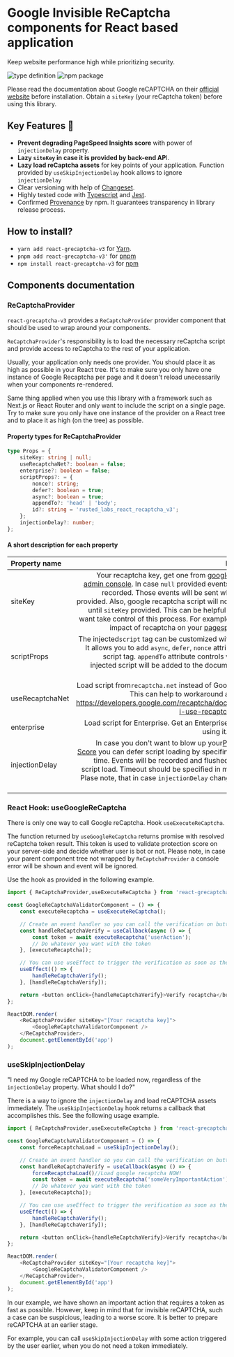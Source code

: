 # Google Invisible ReCaptcha components for React based application
Keep website performance high while prioritizing security.

![type definition](https://img.shields.io/npm/types/react-grecaptcha-v3)
![npm package](https://img.shields.io/npm/v/react-grecaptcha-v3/latest.svg)

Please read the documentation about Google reCAPTCHA on their [official website](https://developers.google.com/recaptcha/docs/v3) before installation.
Obtain a `siteKey` (your reCaptcha token) before using this library.

## Key Features 🎯

- **Prevent degrading PageSpeed Insights score** with power of `injectionDelay` property.
- **Lazy `siteKey` in case it is provided by back-end AP**I.
- **Lazy load reCaptcha assets** for key points of your application. Function provided by `useSkipInjectionDelay` hook allows to ignore `injectionDelay`
- Clear versioning with help of [Changeset](https://github.com/changesets/changesets).
- Highly tested code with [Typescript](https://github.com/microsoft/TypeScript) and [Jest](https://github.com/jestjs/jest).
- Confirmed [Provenance](https://www.npmjs.com/package/react-grecaptcha-v3#provenance) by npm. It guarantees transparency in library release process.

## How to install?

- `yarn add react-grecaptcha-v3` for [Yarn](https://yarnpkg.com).
- `pnpm add react-grecaptcha-v3'`  for [pnpm](https://pnpm.io)
- `npm install react-grecaptcha-v3` for [npm](https://www.npmjs.com)

## Components documentation

### ReCaptchaProvider

`react-grecaptcha-v3` provides a `ReCaptchaProvider` provider component that should be used to wrap around your components.

`ReCaptchaProvider`'s responsibility is to load the necessary reCaptcha script and provide access to reCaptcha to the rest of your application.

Usually, your application only needs one provider. You should place it as high as possible in your React tree. It's to make sure you only have one instance of Google Recaptcha per page and it doesn't reload unecessarily when your components re-rendered.

Same thing applied when you use this library with a framework such as Next.js or React Router and only want to include the script on a single page. Try to make sure you only have one instance of the provider on a React tree and to place it as high (on the tree) as possible.

#### Property types for ReCaptchaProvider

```typescript
type Props = {
    siteKey: string | null;
    useRecaptchaNet?: boolean = false;
    enterprise?: boolean = false;
    scriptProps?: = {
        nonce?: string;
        defer?: boolean = true;
        async?: boolean = true;
        appendTo?: 'head' | 'body';
        id?: string = 'rusted_labs_react_recaptcha_v3';
    };
    injectionDelay?: number;
};
```

#### A short description for each property


| **Property name** |                                                                                                                                                                                                                                                                                                                                                                                                                                   **Description** |
| :---------------- | ------------------------------------------------------------------------------------------------------------------------------------------------------------------------------------------------------------------------------------------------------------------------------------------------------------------------------------------------------------------------------------------------------------------------------------------------: |
| siteKey           | Your recaptcha key, get one from [google recaptcha admin console](https://www.google.com/recaptcha/intro/v3.html). In case `null` provided events still will be recorded. Those events will be sent when `siteKey` provided. Also, google recaptcha script will not be loaded until `siteKey` provided. This can be helpful in case you want take control of this process. For example, to reduce impact of recaptcha on your [pagespeed score](https://pagespeed.web.dev) . |
| scriptProps       |                                                                                                                                                                                               The injected`script` tag can be customized with this prop. It allows you to add `async`, `defer`, `nonce` attributes to the script tag. `appendTo` attribute controls whether the injected script will be added to the document body or head with . |
| useRecaptchaNet   |  Load script from`recaptcha.net` instead of Google domain. This can help to workaround ad blockers. https://developers.google.com/recaptcha/docs/faq#can-i-use-recaptcha-globally |
| enterprise        | Load script for Enterprise. Get an Enterprise key before using it. [Read more](https://developers.google.com/recaptcha/intro) |
| injectionDelay    |                                                                                                                    In case you don't want to blow up your[PageInsights Score](https://pagespeed.web.dev) you can defer script loading by specifing threshold time. Events will be recorded and flushed at once on script load. Timeout should be specified in milliseconds. Plase note, that in case `injectionDelay` changed timeout is reseted. |

### React Hook: useGoogleReCaptcha

There is only one way to call Google reCaptcha. Hook `useExecuteReCaptcha`.

The function returned by `useGoogleReCaptcha` returns promise with resolved reCaptcha token result. This token is used to validate protection score on your server-side and decide whether user is bot or not.
Please note, in case your parent component tree not wrapped by `ReCaptchaProvider` a console error will be shown and event will be ignored.

Use the hook as provided in the following example.

```javascript
import { ReCaptchaProvider,useExecuteReCaptcha } from 'react-grecaptcha-v3';

const GoogleReCaptchaValidatorComponent = () => {
    const executeRecaptcha = useExecuteReCaptcha();

    // Create an event handler so you can call the verification on button click event or form submit  
    const handleReCaptchaVerify = useCallback(async () => {
        const token = await executeRecaptcha('userAction');
        // Do whatever you want with the token  
    }, [executeRecaptcha]);

    // You can use useEffect to trigger the verification as soon as the component being loaded  
    useEffect(() => {
        handleReCaptchaVerify();
    }, [handleReCaptchaVerify]);

    return <button onClick={handleReCaptchaVerify}>Verify recaptcha</button>;
};

ReactDOM.render(
    <ReCaptchaProvider siteKey="[Your recaptcha key]">
        <GoogleReCaptchaValidatorComponent />
    </ReCaptchaProvider>,
    document.getElementById('app')
);  
```

### useSkipInjectionDelay

"I need my Google reCAPTCHA to be loaded now, regardless of the `injectionDelay` property. What should I do?"

There is a way to ignore the `injectionDelay` and load reCAPTCHA assets immediately. The `useSkipInjectionDelay` hook returns a callback that accomplishes this. See the following usage example.

```javascript
import { ReCaptchaProvider,useExecuteReCaptcha } from 'react-grecaptcha-v3';

const GoogleReCaptchaValidatorComponent = () => {
    const forceRecaptchaLoad = useSkipInjectionDelay();

    // Create an event handler so you can call the verification on button click event or form submit  
    const handleReCaptchaVerify = useCallback(async () => {
        forceRecaptchaLoad()//Load google recaptcha NOW!  
        const token = await executeRecaptcha('someVeryImportantAction');
        // Do whatever you want with the token  
    }, [executeRecaptcha]);

    // You can use useEffect to trigger the verification as soon as the component being loaded  
    useEffect(() => {
        handleReCaptchaVerify();
    }, [handleReCaptchaVerify]);

    return <button onClick={handleReCaptchaVerify}>Verify recaptcha</button>;
};

ReactDOM.render(
    <ReCaptchaProvider siteKey="[Your recaptcha key]">
        <GoogleReCaptchaValidatorComponent />
    </ReCaptchaProvider>,
    document.getElementById('app')
);  
```

In our example, we have shown an important action that requires a token as fast as possible. However, keep in mind that for invisible reCAPTCHA, such a case can be suspicious, leading to a worse score. It is better to prepare reCAPTCHA at an earlier stage.

For example, you can call `useSkipInjectionDelay` with some action triggered by the user earlier, when you do not need a token immediately.
